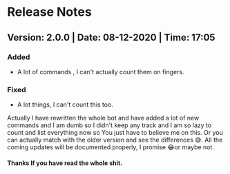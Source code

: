 # Release Notes

## Version: 2.0.0 \| Date: 08-12-2020 \| Time: 17:05 

### Added

* A lot of commands , I can't actually count them on fingers.

### Fixed

* A lot things, I can't count this too.

Actually I have rewritten the whole bot and have added a lot of new commands and I am dumb so I didn't keep any track and I am so lazy to count and list everything now so You just have to believe me on this. Or you can actually match with the older version and see the differences 😅. All the coming updates will be documented properly, I promise 😂or maybe not.

#### Thanks If you have read the whole shit.





